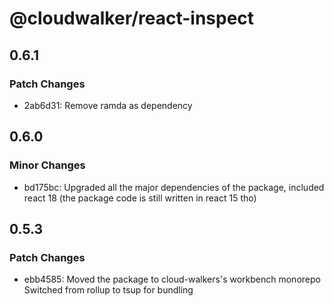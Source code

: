 # @cloudwalker/react-inspect

## 0.6.1

### Patch Changes

- 2ab6d31: Remove ramda as dependency

## 0.6.0

### Minor Changes

- bd175bc: Upgraded all the major dependencies of the package, included react 18 (the package code is still written in react 15 tho)

## 0.5.3

### Patch Changes

- ebb4585: Moved the package to cloud-walkers's workbench monorepo
  Switched from rollup to tsup for bundling
